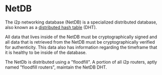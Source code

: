# NetDB

The i2p networking database (NetDB) is a specialized distributed database, also known as a [distributed hash table](https://en.wikipedia.org/wiki/Distributed_hash_table) (DHT).

All data that lives inside of the NetDB must be cryptographically signed and all data that is retrieved from the NetDB must be cryptographically verified for authenticity. This data also has information regarding the timeframe that it is healthy to be inside of the database.

The NetDb is distributed using a "floodfill". A portion of all i2p routers, aptly named "floodfill routers", maintain the NetDB DHT.
